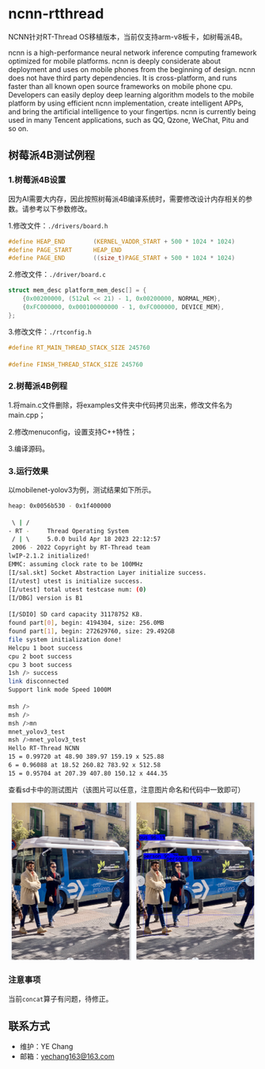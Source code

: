 # ncnn-rtthread

NCNN针对RT-Thread OS移植版本，当前仅支持arm-v8板卡，如树莓派4B。

ncnn is a high-performance neural network inference computing framework optimized for mobile platforms. ncnn is deeply considerate about deployment and uses on mobile phones from the beginning of design. ncnn does not have third party dependencies. It is cross-platform, and runs faster than all known open source frameworks on mobile phone cpu. Developers can easily deploy deep learning algorithm models to the mobile platform by using efficient ncnn implementation, create intelligent APPs, and bring the artificial intelligence to your fingertips. ncnn is currently being used in many Tencent applications, such as QQ, Qzone, WeChat, Pitu and so on.

## 树莓派4B测试例程

### 1.树莓派4B设置

因为AI需要大内存，因此按照树莓派4B编译系统时，需要修改设计内存相关的参数。请参考以下参数修改。

1.修改文件：`./drivers/board.h`

```c
#define HEAP_END        (KERNEL_VADDR_START + 500 * 1024 * 1024)
#define PAGE_START      HEAP_END
#define PAGE_END        ((size_t)PAGE_START + 500 * 1024 * 1024)
```

2.修改文件：`./driver/board.c`

```c
struct mem_desc platform_mem_desc[] = {
    {0x00200000, (512ul << 21) - 1, 0x00200000, NORMAL_MEM},
    {0xFC000000, 0x000100000000 - 1, 0xFC000000, DEVICE_MEM},
};
```

3.修改文件：`./rtconfig.h`

```c
#define RT_MAIN_THREAD_STACK_SIZE 245760

#define FINSH_THREAD_STACK_SIZE 245760
```

### 2.树莓派4B例程

1.将main.c文件删除，将examples文件夹中代码拷贝出来，修改文件名为main.cpp；

2.修改menuconfig，设置支持C++特性；

3.编译源码。

### 3.运行效果

以mobilenet-yolov3为例，测试结果如下所示。

```bash
heap: 0x0056b530 - 0x1f400000

 \ | /
- RT -     Thread Operating System
 / | \     5.0.0 build Apr 18 2023 22:12:57
 2006 - 2022 Copyright by RT-Thread team
lwIP-2.1.2 initialized!
EMMC: assuming clock rate to be 100MHz
[I/sal.skt] Socket Abstraction Layer initialize success.
[I/utest] utest is initialize success.
[I/utest] total utest testcase num: (0)
[I/DBG] version is B1

[I/SDIO] SD card capacity 31178752 KB.
found part[0], begin: 4194304, size: 256.0MB
found part[1], begin: 272629760, size: 29.492GB
file system initialization done!
Helcpu 1 boot success
cpu 2 boot success
cpu 3 boot success
1sh /> success
link disconnected
Support link mode Speed 1000M

msh />
msh />
msh />mn
mnet_yolov3_test
msh />mnet_yolov3_test
Hello RT-Thread NCNN
15 = 0.99720 at 48.90 389.97 159.19 x 525.88
6 = 0.96088 at 18.52 260.82 783.92 x 512.58
15 = 0.95704 at 207.39 407.80 150.12 x 444.35
```

查看sd卡中的测试图片（该图片可以任意，注意图片命名和代码中一致即可）

![](./examples/test.png)

### 注意事项

当前`concat`算子有问题，待修正。

##  联系方式

- 维护：YE Chang
- 邮箱：yechang163@163.com